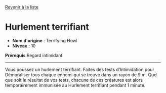 [Revenir à la liste](list.md)

# Hurlement terrifiant

 * **Nom d'origine** : Terrifying Howl
 * **Niveau** : 10


<p><strong> Prérequis</strong> Regard intimidant</p>
<hr>
<p> Vous poussez un hurlement terrifiant. Faites des tests d’Intimidation pour Démoraliser tous chaque ennemi qui se trouve dans un rayon de 9 m. Quel que soit le résultat de vos tests, chacune de ces créatures est alors temporairement immunisée au Hurlement terrifiant pendant 1 minute.</p>